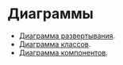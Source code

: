 # Диаграммы

- [Диаграмма развертывания](...).
- [Диаграмма классов](...).
- [Диаграмма компонентов](https://github.com/evgenyv13/LaborExchange/blob/master/documentation/diagrams/components.md).

